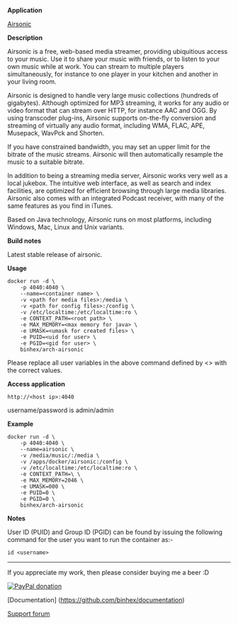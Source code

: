**Application**

[Airsonic](https://github.com/airsonic/airsonic)

**Description**

Airsonic is a free, web-based media streamer, providing ubiquitious access to your music. Use it to share your music with friends, or to listen to your own music while at work. You can stream to multiple players simultaneously, for instance to one player in your kitchen and another in your living room.

Airsonic is designed to handle very large music collections (hundreds of gigabytes). Although optimized for MP3 streaming, it works for any audio or video format that can stream over HTTP, for instance AAC and OGG. By using transcoder plug-ins, Airsonic supports on-the-fly conversion and streaming of virtually any audio format, including WMA, FLAC, APE, Musepack, WavPck and Shorten.

If you have constrained bandwidth, you may set an upper limit for the bitrate of the music streams. Airsonic will then automatically resample the music to a suitable bitrate.

In addition to being a streaming media server, Airsonic works very well as a local jukebox. The intuitive web interface, as well as search and index facilities, are optimized for efficient browsing through large media libraries. Airsonic also comes with an integrated Podcast receiver, with many of the same features as you find in iTunes.

Based on Java technology, Airsonic runs on most platforms, including Windows, Mac, Linux and Unix variants.

**Build notes**

Latest stable release of airsonic.

**Usage**
```
docker run -d \
    -p 4040:4040 \
    --name=<container name> \
    -v <path for media files>:/media \
    -v <path for config files>:/config \
    -v /etc/localtime:/etc/localtime:ro \
    -e CONTEXT_PATH=<root path> \
    -e MAX_MEMORY=<max memory for java> \
    -e UMASK=<umask for created files> \
    -e PUID=<uid for user> \
    -e PGID=<gid for user> \
    binhex/arch-airsonic
```

Please replace all user variables in the above command defined by <> with the correct values.

**Access application**

`http://<host ip>:4040`

username/password is admin/admin

**Example**
```
docker run -d \
    -p 4040:4040 \
    --name=airsonic \
    -v /media/music/:/media \
    -v /apps/docker/airsonic:/config \
    -v /etc/localtime:/etc/localtime:ro \
    -e CONTEXT_PATH=\ \
    -e MAX_MEMORY=2046 \
    -e UMASK=000 \
    -e PUID=0 \
    -e PGID=0 \
    binhex/arch-airsonic
```

**Notes**

User ID (PUID) and Group ID (PGID) can be found by issuing the following command for the user you want to run the container as:-

```
id <username>
```
___
If you appreciate my work, then please consider buying me a beer  :D

[![PayPal donation](https://www.paypal.com/en_US/i/btn/btn_donate_SM.gif)](https://www.paypal.com/cgi-bin/webscr?cmd=_s-xclick&hosted_button_id=MM5E27UX6AUU4)

[Documentation] (https://github.com/binhex/documentation)

[Support forum](https://forums.lime-technology.com/topic/59427-support-binhex-airsonic/)